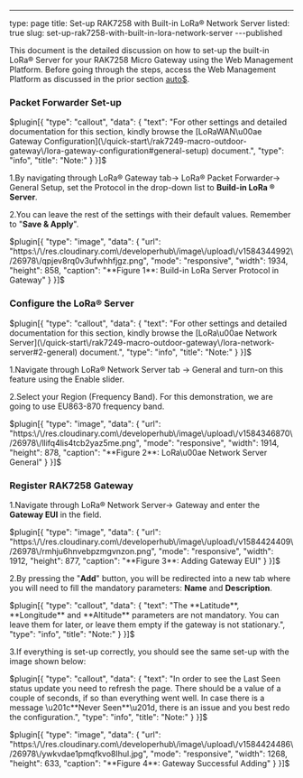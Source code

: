 ---
type: page
title: Set-up RAK7258 with Built-in LoRa® Network  Server
listed: true
slug: set-up-rak7258-with-built-in-lora-network-server
---published

This document is the detailed discussion on how to set-up the built-in LoRa® Server for your RAK7258 Micro Gateway using the Web Management Platform. Before going through the steps, access the Web Management Platform as discussed in the prior section [auto$](/rak7258-micro-gateway/accessing-the-gateway).

### Packet Forwarder Set-up

$plugin[{
    "type": "callout",
    "data": {
        "text": "For other settings and detailed documentation for this section, kindly browse the [LoRaWAN\u00ae Gateway Configuration](\/quick-start\/rak7249-macro-outdoor-gateway\/lora-gateway-configuration#general-setup) document.",
        "type": "info",
        "title": "Note:"
    }
}]$

1.By navigating through LoRa® Gateway tab-> LoRa® Packet Forwarder-> General Setup, set the Protocol in the drop-down list to **Build-in LoRa ® Server**.

2.You can leave the rest of the settings with their default values. Remember to "**Save & Apply**".

$plugin[{
    "type": "image",
    "data": {
        "url": "https:\/\/res.cloudinary.com\/developerhub\/image\/upload\/v1584344992\/26978\/qpjev8rq0v3ufwhhfjgz.png",
        "mode": "responsive",
        "width": 1934,
        "height": 858,
        "caption": "**Figure 1**: Build-in LoRa Server Protocol in Gateway"
    }
}]$

### Configure the LoRa® Server

$plugin[{
    "type": "callout",
    "data": {
        "text": "For other settings and detailed documentation for this section, kindly browse the [LoRa\u00ae Network Server](\/quick-start\/rak7249-macro-outdoor-gateway\/lora-network-server#2-general) document.",
        "type": "info",
        "title": "Note:"
    }
}]$

1.Navigate through LoRa® Network Server tab -> General and turn-on this feature using the Enable slider.

2.Select your Region (Frequency Band). For this demonstration, we are going to use EU863-870 frequency band.

$plugin[{
    "type": "image",
    "data": {
        "url": "https:\/\/res.cloudinary.com\/developerhub\/image\/upload\/v1584346870\/26978\/llifq4lis4tcb2yaz5me.png",
        "mode": "responsive",
        "width": 1914,
        "height": 878,
        "caption": "**Figure 2**: LoRa\u00ae Network Server General"
    }
}]$

### Register RAK7258 Gateway

1.Navigate through LoRa® Network Server-> Gateway and enter the **Gateway EUI** in the field.

$plugin[{
    "type": "image",
    "data": {
        "url": "https:\/\/res.cloudinary.com\/developerhub\/image\/upload\/v1584424409\/26978\/rmhju6hnvebpzmgvnzon.png",
        "mode": "responsive",
        "width": 1912,
        "height": 877,
        "caption": "**Figure 3**: Adding Gateway EUI"
    }
}]$

2.By pressing the "**Add**" button, you will be redirected into a new tab where you will need to fill the mandatory parameters: **Name** and **Description**.

$plugin[{
    "type": "callout",
    "data": {
        "text": "The **Latitude**, **Longitude** and **Altitude** parameters are not mandatory. You can leave them for later, or leave them empty if the gateway is not stationary.",
        "type": "info",
        "title": "Note:"
    }
}]$

3.If everything is set-up correctly, you should see the same set-up with the image shown below:

$plugin[{
    "type": "callout",
    "data": {
        "text": "In order to see the Last Seen status update you need to refresh the page. There should be a value of a couple of seconds, if so than everything went well. In case there is a message \u201c**Never Seen**\u201d, there is an issue and you best redo the configuration.",
        "type": "info",
        "title": "Note:"
    }
}]$

$plugin[{
    "type": "image",
    "data": {
        "url": "https:\/\/res.cloudinary.com\/developerhub\/image\/upload\/v1584424486\/26978\/ywkvdae1pmqfkvo8lhul.jpg",
        "mode": "responsive",
        "width": 1268,
        "height": 633,
        "caption": "**Figure 4**: Gateway Successful Adding"
    }
}]$

